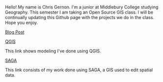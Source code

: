 Hello! My name is Chris Gernon. I'm a junior at Middlebury College studying Geography. This semester I am taking an Open Source GIS class. I will be continually updating this Github page with the projects we do in the class. Hope you enjoy.

[Blog Post](blog_post.md)

[QGIS](./QGIS/qgisModel.md)

This link shows modeling I've done using QGIS.

[SAGA](./SAGA/Hydrology_model.md)

This link consists of my work done using SAGA, a GIS used to edit spatial data. 
